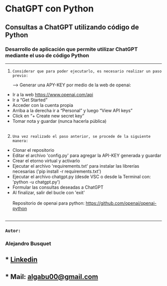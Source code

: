 # ChatGPT con Python

## Consultas a ChatGPT utilizando código de Python

### Desarrollo de aplicación que permite utilizar ChatGPT mediante el uso de código Python<br>
______


1. `Considerar que para poder ejecutarlo, es necesario realizar un paso previo:`

   —> Generar una APY-KEY por medio de la web de openai:

- Ir a la web https://www.openai.com/api
- lr a “Get Started”
- Acceder con la cuenta propia
- Arriba a la derecha ir a “Personal” y luego “View API keys”
- Click en “+ Create new secret key”
- Tomar nota y guardar (nunca hacerla pública)
<br><br>
2. `Una vez realizado el paso anterior, se procede de la siguiente manera:`

- Clonar el repositorio
- Editar el archivo 'config.py' para agregar la API-KEY generada y guardar
- Crear el etorno virtual y activarlo
- Ejecutar el archivo 'requirements.txt' para instalar las librerías necesarias ('pip install -r requirements.txt')
- Ejecutar el archivo chatgpt.py (desde VSC o desde la Terminal con: 'python -u chatgpt.py')
- Formular las consultas deseadas a ChatGPT
- Al finalizar, salir del bucle con 'exit'
<br><br>
Repositorio de openai para python: https://github.com/openai/openai-python
<br><br>

______

### `Autor:`

### Alejandro Busquet

## * [Linkedin](https://www.linkedin.com/in/alejandro-busquet/ "Linkedin")
## * Mail: algabu00@gmail.com

